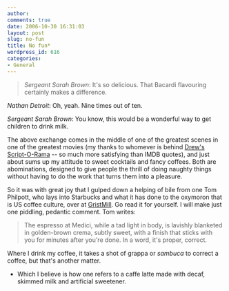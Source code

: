 ```yaml
---
author:
comments: true
date: 2006-10-30 16:31:03
layout: post
slug: no-fun
title: No fun*
wordpress_id: 616
categories:
- General
---
```


> _Sergeant Sarah Brown_: It's so delicious. That Bacardi flavouring certainly makes a difference.

_Nathan Detroit_: Oh, yeah. Nine times out of ten.

_Sergeant Sarah Brown_: You know, this would be a wonderful way to get children to drink milk.

The above exchange comes in the middle of one of the greatest scenes in one of the greatest movies (my thanks to whomever is behind [Drew's Script-O-Rama](http://www.script-o-rama.com/oldindex.shtml) -- so much more satisfying than IMDB quotes), and just about sums up my attitude to sweet cocktails and fancy coffees. Both are abominations, designed to  give people the thrill of doing naughty things without having to do the work that turns them into a pleasure.

So it was with great joy that I gulped down a helping of bile from one Tom Philpott, who lays into Starbucks and what it has done to the oxymoron that is US coffee culture, over at [GristMill](http://gristmill.grist.org/story/2006/10/27/103445/25). Go read it for yourself. I will make just one piddling, pedantic comment. Tom writes:


> The espresso at Medici, while a tad light in body, is lavishly blanketed in golden-brown crema, subtly sweet, with a finish that sticks with you for minutes after you're done. In a word, it's proper, correct.

Where I drink my coffee, it takes a shot of grappa or _sambuca_ to correct a coffee, but that's another matter.

* Which I believe is how one refers to a caffe latte made with decaf, skimmed milk and artificial sweetener.

